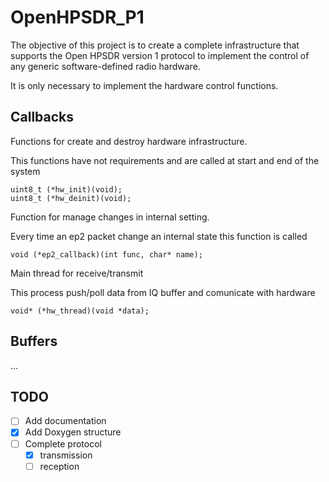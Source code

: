 # OpenHPSDR_P1
The objective of this project is to create a complete infrastructure that supports the Open HPSDR version 1 protocol to implement the control of any generic software-defined radio hardware.

It is only necessary to implement the hardware control functions.

## Callbacks

Functions for create and destroy hardware infrastructure.

This functions have not requirements and are called at start and end of the system
```
uint8_t (*hw_init)(void);
uint8_t (*hw_deinit)(void);
```

Function for manage changes in internal setting.

Every time an ep2 packet change an internal state this function is called
```
void (*ep2_callback)(int func, char* name);
```

Main thread for receive/transmit

This process push/poll data from IQ buffer and comunicate with hardware
```
void* (*hw_thread)(void *data);
```

## Buffers
...



## TODO
* [ ] Add documentation
* [x] Add Doxygen structure
* [ ] Complete protocol
   * [x] transmission
   * [ ] reception
